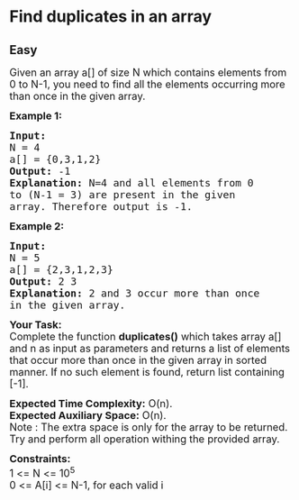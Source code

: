 # Find duplicates in an array
## Easy 
<div class="problem-statement">
                <p></p><p><span style="font-size:18px">Given an array a[] of size N which contains elements from 0 to N-1, you need to find all the elements occurring more than once in the given array.</span></p>

<p><span style="font-size:18px"><strong>Example 1:</strong></span></p>

<pre><span style="font-size:18px"><strong>Input:
</strong>N = 4
a[] = {0,3,1,2}
<strong>Output: </strong>-1<strong>
Explanation: </strong>N=4 and all elements from 0
to (N-1 = 3) are present in the given
array. Therefore output is -1.</span>
</pre>

<p><span style="font-size:18px"><strong>Example 2:</strong></span></p>

<pre><span style="font-size:18px"><strong>Input:
</strong>N = 5
a[] = {2,3,1,2,3}
<strong>Output: </strong>2 3&nbsp;<strong>
Explanation: </strong>2 and 3 occur more than once
in the given array.</span></pre>

<p><span style="font-size:18px"><strong>Your Task:</strong><br>
Complete the function <strong>duplicates()</strong>&nbsp;which takes array a[] and n as input as parameters and returns a list of elements that occur more than once in the given array in sorted manner. If no such element is found, return list containing [-1].&nbsp;</span></p>

<p><span style="font-size:18px"><strong>Expected Time Complexity:</strong> O(n).<br>
<strong>Expected Auxiliary Space:</strong> O(n).<br>
Note : The extra space is only for the array to be returned.<br>
Try and perform all operation withing the provided array.&nbsp;</span></p>

<p><span style="font-size:18px"><strong>Constraints:</strong><br>
1 &lt;= N &lt;= 10<sup>5</sup><br>
0 &lt;= A[i] &lt;= N-1, for each valid i</span></p>
 <p></p>
            </div>